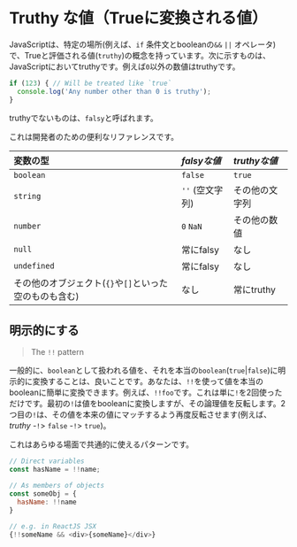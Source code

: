# Truthy な値（Trueに変換される値）

JavaScriptは、特定の場所\(例えば、`if` 条件文とbooleanの`&&` `||` オペレータ\)で、Trueと評価される値\(`truthy`\)の概念を持っています。次に示すものは、JavaScriptにおいてtruthyです。例えば`0`以外の数値はtruthyです。

```typescript
if (123) { // Will be treated like `true`
  console.log('Any number other than 0 is truthy');
}
```

truthyでないものは、`falsy`と呼ばれます。

これは開発者のための便利なリファレンスです。

| 変数の型 | _falsyな値_ | _truthyな値_ |
| :--- | :--- | :--- |
| `boolean` | `false` | `true` |
| `string` | `''` \(空文字列\) | その他の文字列 |
| `number` | `0`  `NaN` | その他の数値 |
| `null` | 常にfalsy | なし |
| `undefined` | 常にfalsy | なし |
| その他のオブジェクト\(`{}`や`[]`といった空のものも含む\) | なし | 常にtruthy |

## 明示的にする

> The `!!` pattern

一般的に、`boolean`として扱われる値を、それを本当の`boolean`\(`true`\|`false`\)に明示的に変換することは、良いことです。あなたは、`!!`を使って値を本当のbooleanに簡単に変換できます。例えば、`!!foo`です。これは単に`!`を2回使っただけです。最初の`!`は値をbooleanに変換しますが、その論理値を反転します。2つ目の`!`は、その値を本来の値にマッチするよう再度反転させます\(例えば、 _truthy_ -`!`&gt; `false` -`!`&gt; `true`\)。

これはあらゆる場面で共通的に使えるパターンです。

```javascript
// Direct variables
const hasName = !!name;

// As members of objects
const someObj = {
  hasName: !!name
}

// e.g. in ReactJS JSX
{!!someName && <div>{someName}</div>}
```

